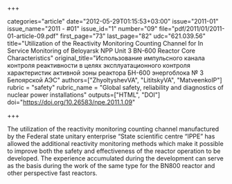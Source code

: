 +++

categories="article"
date="2012-05-29T01:15:53+03:00"
issue="2011-01"
issue_name="2011 - #01"
issue_id="1"
number="09"
file="pdf/2011/01/2011-01-article-09.pdf"
first_page="73"
last_page="82"
udc="621.039.56"
title="Utilization of the Reactivity Monitoring Counting Channel for In	Service Monitoring of Beloyarsk NPP Unit 3 BN-600 Reactor Core Characteristics"
original_title="Использование импульсного канала контроля реактивности в целях эксплуатационного контроля характеристик активной зоны реактора БН-600 энергоблока № 3 Белоярской АЭС"
authors=["ZhyoltyshevVA", "LititskyVA", "MatveenkoIP"]
rubric = "safety"
rubric_name = "Global safety, reliability and diagnostics of nuclear power installations"
outputs=["HTML", "DOI"]
doi="https://doi.org/10.26583/npe.2011.1.09"

+++

The utilization of the reactivity monitoring counting channel manufactured by the Federal state unitary enterprise “State scientific centre “IPPE” has allowed the additional reactivity monitoring methods which make it possible to improve both the safety and effectiveness of the reactor operation to be developed. The experience accumulated during the development can serve as the basis during the work of the same type for the BN800 reactor and other perspective fast reactors.